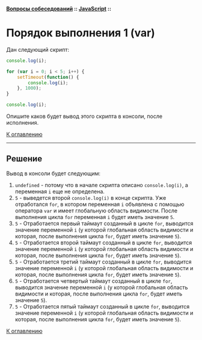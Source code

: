 **[Вопросы собеседований](../README.md#tasks) :: [JavaScript](../README.md#tasks-javascript) ::**
# Порядок выполнения 1 (var)

Дан следующий скрипт:
```javascript
console.log(i);

for (var i = 0; i < 5; i++) {
    setTimeout(function() {
        console.log(i);
    }, 1000);
}

console.log(i);
```
Опишите каков будет вывод этого скрипта в консоли, после исполнения.

[К оглавлению](../README.md#tasks-javascript)

---

## Решение
Вывод в консоли будет следующим:
1. `undefined` - потому что в начале скрипта описано `console.log(i)`, а переменная `i` еще не определена.
1. `5` - выведется второй `console.log(i)` в конце скрипта. Уже отработался `for`, в котором переменная `i` объявлена с помощью оператора `var` и имеет глобальную область видимости. После выполнения цикла `for` переменная `i` будет иметь значение `5`.
1. `5` - Отработается первый таймаут созданный в цикле `for`, выводится значение переменной `i` (у которой глобальная область видимости и которая, после выполнения цикла `for`, будет иметь значение `5`).
1. `5` - Отработается второй таймаут созданный в цикле `for`, выводится значение переменной `i` (у которой глобальная область видимости и которая, после выполнения цикла `for`, будет иметь значение `5`).
1. `5` - Отработается третий таймаут созданный в цикле `for`, выводится значение переменной `i` (у которой глобальная область видимости и которая, после выполнения цикла `for`, будет иметь значение `5`).
1. `5` - Отработается четвертый таймаут созданный в цикле `for`, выводится значение переменной `i` (у которой глобальная область видимости и которая, после выполнения цикла `for`, будет иметь значение `5`).
1. `5` - Отработается пятый таймаут созданный в цикле `for`, выводится значение переменной `i` (у которой глобальная область видимости и которая, после выполнения цикла `for`, будет иметь значение `5`).

[К оглавлению](../README.md#tasks-javascript)
